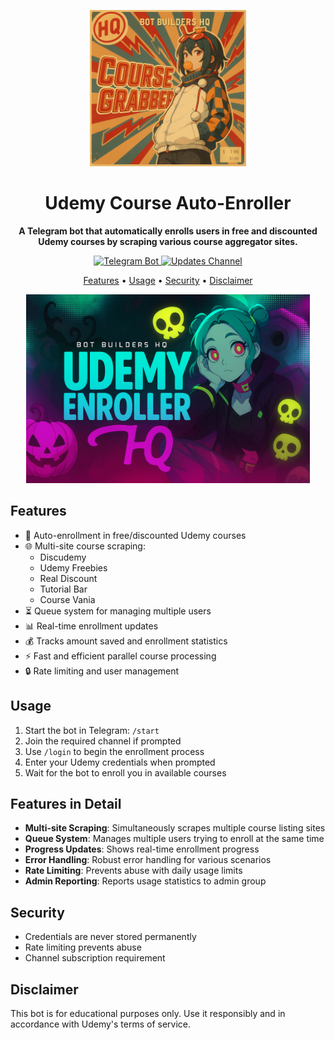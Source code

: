 <p align="center">
  <img src="docs/img/logo.png" alt="Udemy Bot Logo" width="250" height="250">
</p>

<h1 align="center">Udemy Course Auto-Enroller</h1>

<p align="center"><b>
A Telegram bot that automatically enrolls users in free and discounted Udemy courses by scraping various course aggregator sites.</b>
</p>

<p align="center">
  <a href="https://t.me/CourseGrabber_Bot">
    <img src="https://img.shields.io/badge/Telegram-Bot-blue?logo=telegram" alt="Telegram Bot">
  </a>
  <a href="https://t.me/BotBuildersHQ">
    <img src="https://img.shields.io/badge/Updates%20Channel-Join-blue?logo=telegram" alt="Updates Channel">
  </a>
</p>

<p align="center">
  <a href="#features">Features</a> •
  <a href="#usage">Usage</a> •
  <a href="#security">Security</a> •
  <a href="#disclaimer">Disclaimer</a>
</p>

<p align="center">
  <img src="docs/img/banner.png" alt="Udemy Bot Banner" width="90%">
</p>

## Features

- 🔄 Auto-enrollment in free/discounted Udemy courses
- 🌐 Multi-site course scraping:
  - Discudemy
  - Udemy Freebies
  - Real Discount
  - Tutorial Bar
  - Course Vania
- ⏳ Queue system for managing multiple users
- 📊 Real-time enrollment updates
- 💰 Tracks amount saved and enrollment statistics
- ⚡ Fast and efficient parallel course processing
- 🔒 Rate limiting and user management

## Usage

1. Start the bot in Telegram: `/start`
2. Join the required channel if prompted
3. Use `/login` to begin the enrollment process
4. Enter your Udemy credentials when prompted
5. Wait for the bot to enroll you in available courses

## Features in Detail

- **Multi-site Scraping**: Simultaneously scrapes multiple course listing sites
- **Queue System**: Manages multiple users trying to enroll at the same time
- **Progress Updates**: Shows real-time enrollment progress
- **Error Handling**: Robust error handling for various scenarios
- **Rate Limiting**: Prevents abuse with daily usage limits
- **Admin Reporting**: Reports usage statistics to admin group

## Security

- Credentials are never stored permanently
- Rate limiting prevents abuse
- Channel subscription requirement

## Disclaimer

This bot is for educational purposes only. Use it responsibly and in accordance with Udemy's terms of service.
